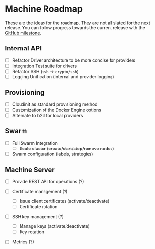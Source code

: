 # Machine Roadmap

These are the ideas for the roadmap.  They are not all slated for the next
release.  You can follow progress towards the current release with the 
[GitHub milestone](https://github.com/docker/machine/milestones/0.2.0).

## Internal API
 - [ ] Refactor Driver architecture to be more concise for providers
 - [ ] Integration Test suite for drivers
 - [ ] Refactor SSH (`ssh` -> `crypto/ssh`)
 - [ ] Logging Unification (internal and provider logging)

## Provisioning
 - [ ] Cloudinit as standard provisioning method
 - [ ] Customization of the Docker Engine options
 - [ ] Alternate to b2d for local providers

## Swarm
 - [ ] Full Swarm Integration
   - [ ] Scale cluster (create/start/stop/remove nodes)
 - [ ] Swarm configuration (labels, strategies)

## Machine Server
 - [ ] Provide REST API for operations (?)
 - [ ] Certificate management (?)
   - [ ] Issue client certificates (activate/deactivate)
   - [ ] Certificate rotation
 - [ ] SSH key management (?)
   - [ ] Manage keys (activate/deactivate)
   - [ ] Key rotation
 - [ ] Metrics (?)

